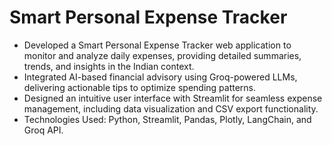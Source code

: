 # Smart Personal Expense Tracker
* Developed a Smart Personal Expense Tracker web application to monitor and analyze daily expenses, providing detailed summaries, trends, and insights in the Indian context.
* Integrated AI-based financial advisory using Groq-powered LLMs, delivering actionable tips to optimize spending patterns.
* Designed an intuitive user interface with Streamlit for seamless expense management, including data visualization and CSV export functionality.
* Technologies Used: Python, Streamlit, Pandas, Plotly, LangChain, and Groq API.
